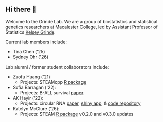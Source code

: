 ## Hi there 👋

Welcome to the Grinde Lab. 
We are a group of biostatistics and statistical genetics researchers at Macalester College, led by Assistant Professor of Statistics [Kelsey Grinde](https://kegrinde.github.io/).

Current lab members include: 
- Tina Chen ('25)
- Sydney Ohr ('26)

Lab alumni / former student collaborators include: 
- Zuofu Huang ('21)
   - Projects: STEAMcpp [R package](https://github.com/GrindeLab/STEAMcpp) 
- Sofia Barragan ('22):
   - Projects: B-ALL survival [paper](https://onlinelibrary.wiley.com/doi/pdf/10.1002/cam4.5266)
- AK Hayir ('22):
   - Projects: circular RNA [paper](https://www.mdpi.com/1999-4915/14/4/683), [shiny app](https://kblcircosgraph.shinyapps.io/circos/), & [code repository](https://github.com/GrindeLab/circRNA)
- Katelyn McClure ('26):
   - Projects: STEAM [R package](https://github.com/GrindeLab/STEAM) v0.2.0 and v0.3.0 updates
   
<!--

**Here are some ideas to get you started:**

🙋‍♀️ A short introduction - what is your organization all about?
🌈 Contribution guidelines - how can the community get involved?
👩‍💻 Useful resources - where can the community find your docs? Is there anything else the community should know?
🍿 Fun facts - what does your team eat for breakfast?
🧙 Remember, you can do mighty things with the power of [Markdown](https://docs.github.com/github/writing-on-github/getting-started-with-writing-and-formatting-on-github/basic-writing-and-formatting-syntax)
-->
